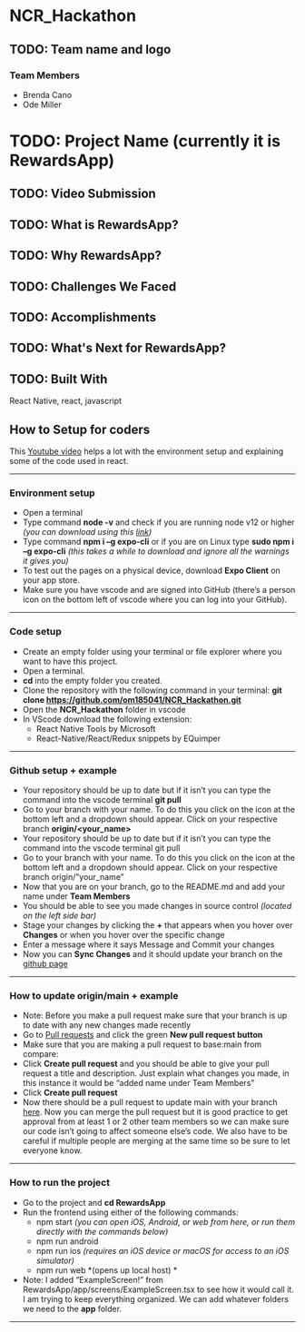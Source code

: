 # NCR_Hackathon

## TODO: Team name and logo

### Team Members
- Brenda Cano
- Ode Miller

# TODO: Project Name (currently it is RewardsApp)

## TODO: Video Submission

## TODO: What is RewardsApp?

## TODO: Why RewardsApp?

## TODO: Challenges We Faced

## TODO: Accomplishments

## TODO: What's Next for RewardsApp?

## TODO: Built With
React Native, react, javascript

## How to Setup for coders
This [Youtube video](https://youtu.be/0-S5a0eXPoc) helps a lot with the environment setup and explaining some of the code used in react.

________________________________________________________
### Environment setup 
- Open a terminal 
- Type command **node -v** and check if you are running node v12 or higher *(you can download using this [link](https://nodejs.org/en/))* 
- Type command **npm i –g expo-cli** or if you are on Linux type **sudo npm i –g expo-cli** *(this takes a while to download and ignore all the warnings it gives you)*
- To test out the pages on a physical device, download **Expo Client** on your app store. 
- Make sure you have vscode and are signed into GitHub (there’s a person icon on the bottom left of vscode where you can log into your GitHub). 
________________________________________________________
### Code setup
- Create an empty folder using your terminal or file explorer where you want to have this project.  
- Open a terminal. 
- **cd** into the empty folder you created. 
- Clone the repository with the following command in your terminal: **git clone https://github.com/om185041/NCR_Hackathon.git**
- Open the **NCR_Hackathon** folder in vscode   
- In VScode download the following extension: 
  - React Native Tools by Microsoft
  - React-Native/React/Redux snippets by EQuimper 
________________________________________________________
### Github setup + example
- Your repository should be up to date but if it isn’t you can type the command into the vscode terminal **git pull**
- Go to your branch with your name. To do this you click on the icon at the bottom left and a dropdown should appear. Click on your respective branch **origin/<your_name>**
- Your repository should be up to date but if it isn’t you can type the command into the vscode terminal git pull 
- Go to your branch with your name. To do this you click on the icon at the bottom left  and a dropdown should appear. Click on your respective branch origin/”your_name”
- Now that you are on your branch, go to the README.md and add your name under **Team Members** 
- You should be able to see you made changes in source control *(located on the left side bar)*
- Stage your changes by clicking the **+** that appears when you hover over **Changes** or when you hover over the specific change 
- Enter a message where it says Message and Commit your changes 
- Now you can **Sync Changes** and it should update your branch on the [github page](https://github.com/om185041/NCR_Hackathon/tree/main) 
________________________________________________________
### How to update origin/main + example
- Note: Before you make a pull request make sure that your branch is up to date with any new changes made recently
- Go to [Pull requests](https://github.com/om185041/NCR_Hackathon/pulls) and click the green **New pull request button**
- Make sure that you are making a pull request to base:main from compare:<yourBranch>
- Click **Create pull request** and you should be able to give your pull request a title and description. Just explain what changes you made, in this instance it would be “added name under Team Members” 
- Click **Create pull request**
- Now there should be a pull request to update main with your branch [here](https://github.com/om185041/NCR_Hackathon/pulls). Now you can merge the pull request but it is good practice to get approval from at least 1 or 2 other team members so we can make sure our code isn’t going to affect someone else’s code. We also have to be careful if multiple people are merging at the same time so be sure to let everyone know.  
________________________________________________________
### How to run the project
- Go to the project and **cd RewardsApp**
- Run the frontend using either of the following commands: 
  - npm start *(you can open iOS, Android, or web from here, or run them directly with the commands below)* 
  - npm run android 
  - npm run ios *(requires an iOS device or macOS for access to an iOS simulator)*
  - npm run web *(opens up local host) *
- Note: I added “ExampleScreen!” from RewardsApp/app/screens/ExampleScreen.tsx to see how it would call it. I am trying to keep everything organized. We can add whatever folders we need to the **app** folder. 
________________________________________________________
